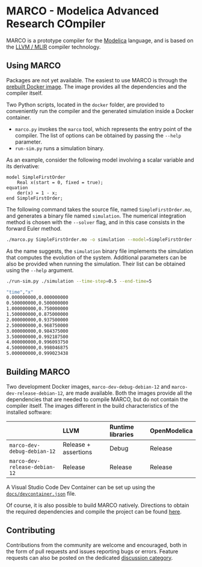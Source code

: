 # MARCO - Modelica Advanced Research COmpiler
MARCO is a prototype compiler for the [Modelica](https://modelica.org/) language, and is based on the [LLVM / MLIR](https://mlir.llvm.org/) compiler technology.

## Using MARCO
Packages are not yet available.
The easiest to use MARCO is through the [prebuilt Docker image](https://github.com/marco-compiler/marco/pkgs/container/marco-prod-debian-12).
The image provides all the dependencies and the compiler itself.

Two Python scripts, located in the `docker` folder, are provided to conveniently run the compiler and the generated simulation inside a Docker container.
 - `marco.py` invokes the `marco` tool, which represents the entry point of the compiler. The list of options can be obtained by passing the `--help` parameter.
 - `run-sim.py` runs a simulation binary.

As an example, consider the following model involving a scalar variable and its derivative:

```modelica
model SimpleFirstOrder
    Real x(start = 0, fixed = true);
equation
    der(x) = 1 - x;
end SimpleFirstOrder;
```

The following command takes the source file, named `SimpleFirstOrder.mo`, and generates a binary file named `simulation`.
The numerical integration method is chosen with the `--solver` flag, and in this case consists in the forward Euler method.

```bash
./marco.py SimpleFirstOrder.mo -o simulation --model=SimpleFirstOrder --solver=euler-forward
```

As the name suggests, the `simulation` binary file implements the simulation that computes the evolution of the system.
Additional parameters can be also be provided when running the simulation. Their list can be obtained using the `--help` argument.

```bash
./run-sim.py ./simulation --time-step=0.5 --end-time=5                                                                                                                                                                  ✔ 

"time","x"
0.000000000,0.000000000
0.500000000,0.500000000
1.000000000,0.750000000
1.500000000,0.875000000
2.000000000,0.937500000
2.500000000,0.968750000
3.000000000,0.984375000
3.500000000,0.992187500
4.000000000,0.996093750
4.500000000,0.998046875
5.000000000,0.999023438
```

## Building MARCO
Two development Docker images, `marco-dev-debug-debian-12` and `marco-dev-release-debian-12`, are made available.
Both the images provide all the dependencies that are needed to compile MARCO, but do not contain the compiler itself.
The images different in the build characteristics of the installed software:

|                               | LLVM                 | Runtime libraries | OpenModelica  |
|:------------------------------|:---------------------|:------------------|:--------------|
| `marco-dev-debug-debian-12`   | Release + assertions | Debug             | Release       |
| `marco-dev-release-debian-12` | Release              | Release           | Release       |

A Visual Studio Code Dev Container can be set up using the [`docs/devcontainer.json`](docs/devcontainer.json) file.

Of course, it is also possible to build MARCO natively.
Directions to obtain the required dependencies and compile the project can be found [here](docs/BuildOnLinuxMacOS.md).

## Contributing
Contributions from the community are welcome and encouraged, both in the form of pull requests and issues reporting bugs or errors.
Feature requests can also be posted on the dedicated [discussion category](https://github.com/marco-compiler/marco/discussions/categories/features).
